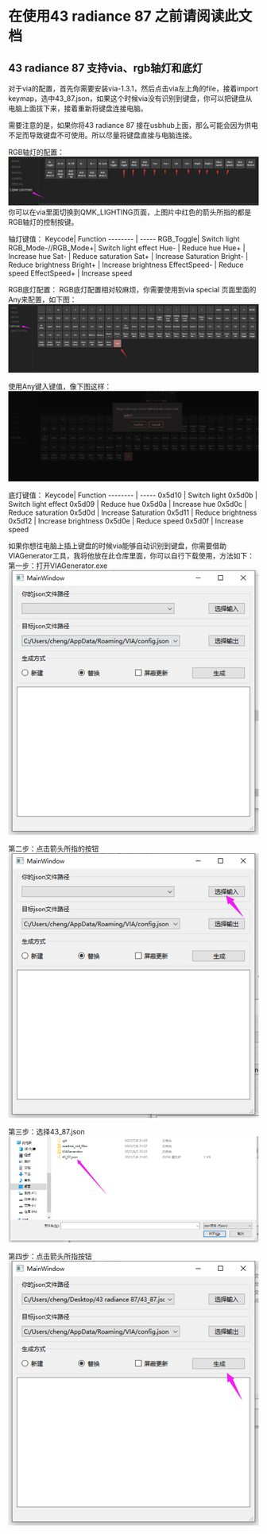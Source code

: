 # 在使用43 radiance 87 之前请阅读此文档

## 43 radiance 87 支持via、rgb轴灯和底灯

对于via的配置，首先你需要安装via-1.3.1，然后点击via左上角的file，接着import keymap，选中43_87.json，如果这个时候via没有识别到键盘，你可以把键盘从电脑上面拔下来，接着重新将键盘连接电脑。

需要注意的是，如果你将43 radiance 87 接在usbhub上面，那么可能会因为供电不足而导致键盘不可使用。所以尽量将键盘直接与电脑连接。

RGB轴灯的配置：
![](readme_md_files/f216f0d0-fd30-11ec-b397-8bf224dd317c.jpeg?v=1&type=image)
你可以在via里面切换到QMK_LIGHTING页面，上图片中红色的箭头所指的都是RGB轴灯的控制按键。

轴灯键值：
Keycode| Function
-------- | -----
RGB_Toggle| Switch light
RGB_Mode-//RGB_Mode+| Switch light effect
Hue- | Reduce hue 
Hue+ | Increase hue
Sat- | Reduce saturation 
Sat+ | Increase Saturation
Bright- | Reduce brightness
Bright+ | Increase brightness
EffectSpeed- | Reduce speed
EffectSpeed+ | Increase speed

RGB底灯配置：
RGB底灯配置相对较麻烦，你需要使用到via special 页面里面的Any来配置，如下图：
![](readme_md_files/7cead680-fd32-11ec-b397-8bf224dd317c.jpeg?v=1&type=image)

使用Any键入键值，像下图这样：
![](readme_md_files/8ecbdd40-fd32-11ec-b397-8bf224dd317c.jpeg?v=1&type=image)

底灯键值：
Keycode| Function
-------- | -----
0x5d10 | Switch light
0x5d0b | Switch light effect
0x5d09 | Reduce hue 
0x5d0a | Increase hue
0x5d0c | Reduce saturation 
0x5d0d | Increase Saturation
0x5d11 | Reduce brightness
0x5d12 | Increase brightness
0x5d0e | Reduce speed
0x5d0f | Increase speed

如果你想往电脑上插上键盘的时候via能够自动识别到键盘，你需要借助VIAGenerator工具，我将他放在此仓库里面，你可以自行下载使用，方法如下：
第一步：打开VIAGenerator.exe
![](readme_md_files/599773e0-fd33-11ec-b397-8bf224dd317c.jpeg?v=1&type=image)

第二步：点击箭头所指的按钮
![](readme_md_files/81981570-fd33-11ec-b397-8bf224dd317c.jpeg?v=1&type=image)

第三步：选择43_87.json
![](readme_md_files/b40dde90-fd33-11ec-b397-8bf224dd317c.jpeg?v=1&type=image)

第四步：点击箭头所指按钮
![](readme_md_files/d1563510-fd33-11ec-b397-8bf224dd317c.jpeg?v=1&type=image)
